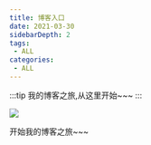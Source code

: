 ```yaml
---
title: 博客入口
date: 2021-03-30
sidebarDepth: 2
tags:
 - ALL
categories:
 - ALL
---
```


:::tip
我的博客之旅,从这里开始~~~
:::

<!-- more -->

![](https://img.3dmgame.com/uploads/allimg/180313/379-1P313154515.jpg)

开始我的博客之旅~~~
